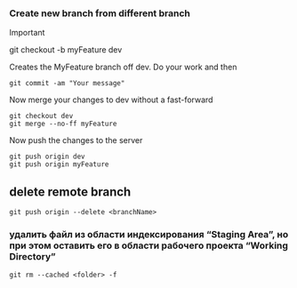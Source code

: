 ### Create new branch from different branch

> [!IMPORTANT]
> git checkout -b myFeature dev

Creates the MyFeature branch off dev. Do your work and then
```
git commit -am "Your message"
```
Now merge your changes to dev without a fast-forward
```
git checkout dev
git merge --no-ff myFeature
```
Now push the changes to the server
```
git push origin dev
git push origin myFeature
```

## delete remote branch 
```
git push origin --delete <branchName>
```

### удалить файл из области индексирования “Staging Area”, но при этом оставить его в области рабочего проекта “Working Directory”
```
git rm --cached <folder> -f
```
